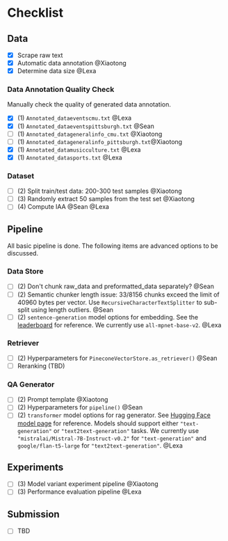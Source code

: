 # Checklist

## Data

* [X]  Scrape raw text
* [X]  Automatic data annotation @Xiaotong
* [X]  Determine data size @Lexa

### Data Annotation Quality Check

Manually check the quality of generated data annotation.

* [X]  (1) `Annotated_dataeventscmu.txt` @Lexa
* [X]  (1) `Annotated_dataeventspittsburgh.txt` @Sean
* [ ]  (1) `Annotated_datageneralinfo_cmu.txt` @Xiaotong
* [ ]  (1) `Annotated_datageneralinfo_pittsburgh.txt`@Xiaotong
* [X]  (1) `Annotated_datamusicculture.txt` @Lexa
* [X]  (1) `Annotated_datasports.txt` @Lexa

### Dataset
* [ ]  (2) Split train/test data: 200-300 test samples  @Xiaotong
* [ ]  (3) Randomly extract 50 samples from the test set  @Xiaotong
* [ ]  (4) Compute IAA  @Sean @Lexa

## Pipeline

All basic pipeline is done. The following items are advanced options to be discussed.

### Data Store

* [ ]  (2) Don't chunk raw_data and preformatted_data separately?  @Sean
* [ ]  (2) Semantic chunker length issue: 33/8156 chunks exceed the limit of 40960 bytes per vector. Use `RecursiveCharacterTextSplitter` to sub-split using length outliers.  @Sean
* [ ]  (2) `sentence-generation` model options for embedding. See the [leaderboard](https://sbert.net/docs/sentence_transformer/pretrained_models.html) for reference. We currently use `all-mpnet-base-v2`.  @Lexa

### Retriever

* [ ]  (2) Hyperparameters for `PineconeVectorStore.as_retriever()`  @Sean
* [ ]  Reranking (TBD)

### QA Generator

* [ ]  (2) Prompt template  @Xiaotong
* [ ]  (2) Hyperparameters for `pipeline()`  @Sean
* [ ]  (2) `transformer` model options for rag generator. See [Hugging Face model page](https://huggingface.co/models) for reference. Models should support either `"text-generation"` or `"text2text-generation"` tasks. We currently use `"mistralai/Mistral-7B-Instruct-v0.2"` for `"text-generation"` and `google/flan-t5-large` for `"text2text-generation"`.   @Lexa

## Experiments

* [ ]  (3) Model variant experiment pipeline  @Xiaotong
* [ ]  (3) Performance evaluation pipeline  @Lexa

## Submission

* [ ]  TBD

